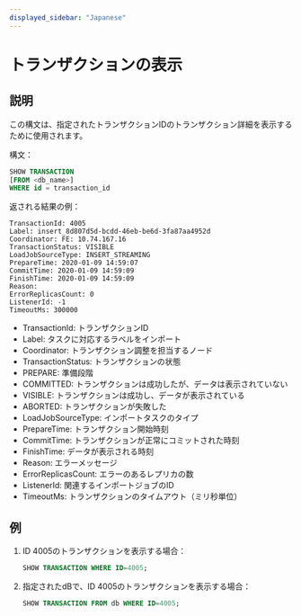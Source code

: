 ```yaml
---
displayed_sidebar: "Japanese"
---
```


# トランザクションの表示

## 説明

この構文は、指定されたトランザクションIDのトランザクション詳細を表示するために使用されます。

構文：

```sql
SHOW TRANSACTION
[FROM <db_name>]
WHERE id = transaction_id
```

返される結果の例：

```plain text
TransactionId: 4005
Label: insert_8d807d5d-bcdd-46eb-be6d-3fa87aa4952d
Coordinator: FE: 10.74.167.16
TransactionStatus: VISIBLE
LoadJobSourceType: INSERT_STREAMING
PrepareTime: 2020-01-09 14:59:07
CommitTime: 2020-01-09 14:59:09
FinishTime: 2020-01-09 14:59:09
Reason:
ErrorReplicasCount: 0
ListenerId: -1
TimeoutMs: 300000
```

* TransactionId: トランザクションID
* Label: タスクに対応するラベルをインポート
* Coordinator: トランザクション調整を担当するノード
* TransactionStatus: トランザクションの状態
* PREPARE: 準備段階
* COMMITTED: トランザクションは成功したが、データは表示されていない
* VISIBLE: トランザクションは成功し、データが表示されている
* ABORTED: トランザクションが失敗した
* LoadJobSourceType: インポートタスクのタイプ
* PrepareTime: トランザクション開始時刻
* CommitTime: トランザクションが正常にコミットされた時刻
* FinishTime: データが表示される時刻
* Reason: エラーメッセージ
* ErrorReplicasCount: エラーのあるレプリカの数
* ListenerId: 関連するインポートジョブのID
* TimeoutMs: トランザクションのタイムアウト（ミリ秒単位）

## 例

1. ID 4005のトランザクションを表示する場合：

    ```sql
    SHOW TRANSACTION WHERE ID=4005;
    ```

2. 指定されたdBで、ID 4005のトランザクションを表示する場合：

    ```sql
    SHOW TRANSACTION FROM db WHERE ID=4005;
    ```